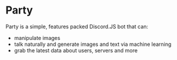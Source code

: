 # Party
Party is a simple, features packed Discord.JS bot that can:
- manipulate images
- talk naturally and generate images and text via machine learning
- grab the latest data about users, servers and more